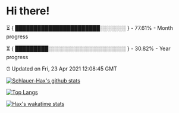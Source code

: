 # Hi there!

⏳ { ███████████████████████░░░░░░░ } - 77.61% - Month progress

⏳ { █████████░░░░░░░░░░░░░░░░░░░░░ } - 30.82% - Year progress

⏰ Updated on Fri, 23 Apr 2021 12:08:45 GMT


[![Schlauer-Hax's github stats](https://github-readme-stats.vercel.app/api?username=Schlauer-Hax&show_icons=true&theme=dark&count_private=true)](https://github.com/Schlauer-Hax)


[![Top Langs](https://github-readme-stats.vercel.app/api/top-langs/?username=Schlauer-Hax&layout=compact&theme=dark)](https://github.com/Schlauer-Hax?tab=repositories)


[![Hax's wakatime stats](https://github-readme-stats.vercel.app/api/wakatime?username=Hax&theme=dark)](https://wakatime.com/@Hax)

